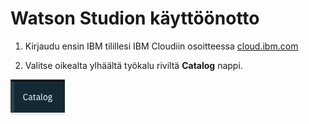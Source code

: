 # Watson Studion käyttöönotto

1. Kirjaudu ensin IBM tilillesi IBM Cloudiin osoitteessa <a href="https://cloud.ibm.com">cloud.ibm.com</a>

2. Valitse oikealta ylhäältä työkalu riviltä **Catalog** nappi.

![](images/catalog.png)
